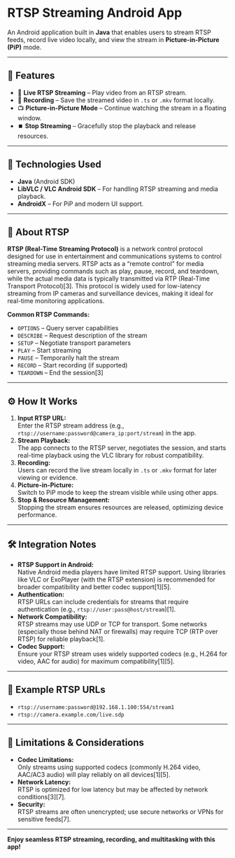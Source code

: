 
# RTSP Streaming Android App

An Android application built in **Java** that enables users to stream RTSP feeds, record live video locally, and view the stream in **Picture-in-Picture (PiP)** mode.

---

## 🚀 Features

- 🎥 **Live RTSP Streaming** – Play video from an RTSP stream.
- 💾 **Recording** – Save the streamed video in `.ts` or `.mkv` format locally.
- 📺 **Picture-in-Picture Mode** – Continue watching the stream in a floating window.
- ⏹️ **Stop Streaming** – Gracefully stop the playback and release resources.

---

## 🔧 Technologies Used

- **Java** (Android SDK)
- **LibVLC / VLC Android SDK** – For handling RTSP streaming and media playback.
- **AndroidX** – For PiP and modern UI support.

---

## 📖 About RTSP

**RTSP (Real-Time Streaming Protocol)** is a network control protocol designed for use in entertainment and communications systems to control streaming media servers. RTSP acts as a “remote control” for media servers, providing commands such as play, pause, record, and teardown, while the actual media data is typically transmitted via RTP (Real-Time Transport Protocol)[3]. This protocol is widely used for low-latency streaming from IP cameras and surveillance devices, making it ideal for real-time monitoring applications.

**Common RTSP Commands:**
- `OPTIONS` – Query server capabilities
- `DESCRIBE` – Request description of the stream
- `SETUP` – Negotiate transport parameters
- `PLAY` – Start streaming
- `PAUSE` – Temporarily halt the stream
- `RECORD` – Start recording (if supported)
- `TEARDOWN` – End the session[3]

---

## ⚙️ How It Works

1. **Input RTSP URL:**  
   Enter the RTSP stream address (e.g., `rtsp://username:password@camera_ip:port/stream`) in the app.
2. **Stream Playback:**  
   The app connects to the RTSP server, negotiates the session, and starts real-time playback using the VLC library for robust compatibility.
3. **Recording:**  
   Users can record the live stream locally in `.ts` or `.mkv` format for later viewing or evidence.
4. **Picture-in-Picture:**  
   Switch to PiP mode to keep the stream visible while using other apps.
5. **Stop & Resource Management:**  
   Stopping the stream ensures resources are released, optimizing device performance.

---

## 🛠️ Integration Notes

- **RTSP Support in Android:**  
  Native Android media players have limited RTSP support. Using libraries like VLC or ExoPlayer (with the RTSP extension) is recommended for broader compatibility and better codec support[1][5].
- **Authentication:**  
  RTSP URLs can include credentials for streams that require authentication (e.g., `rtsp://user:pass@host/stream`)[1].
- **Network Compatibility:**  
  RTSP streams may use UDP or TCP for transport. Some networks (especially those behind NAT or firewalls) may require TCP (RTP over RTSP) for reliable playback[1].
- **Codec Support:**  
  Ensure your RTSP stream uses widely supported codecs (e.g., H.264 for video, AAC for audio) for maximum compatibility[1][5].

---

## 📝 Example RTSP URLs

- `rtsp://username:password@192.168.1.100:554/stream1`
- `rtsp://camera.example.com/live.sdp`

---

## 🚦 Limitations & Considerations

- **Codec Limitations:**  
  Only streams using supported codecs (commonly H.264 video, AAC/AC3 audio) will play reliably on all devices[1][5].
- **Network Latency:**  
  RTSP is optimized for low latency but may be affected by network conditions[3][7].
- **Security:**  
  RTSP streams are often unencrypted; use secure networks or VPNs for sensitive feeds[7].

---


**Enjoy seamless RTSP streaming, recording, and multitasking with this app!**
